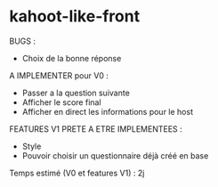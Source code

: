 # kahoot-like-front

BUGS :
- Choix de la bonne réponse

A IMPLEMENTER pour V0 :
- Passer a la question suivante
- Afficher le score final
- Afficher en direct les informations pour le host

FEATURES V1 PRETE A ETRE IMPLEMENTEES : 
- Style
- Pouvoir choisir un questionnaire déjà créé en base

Temps estimé (V0 et features V1) : 2j